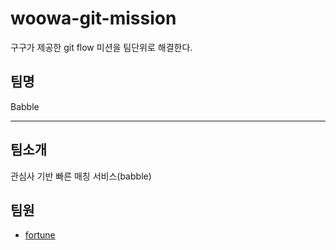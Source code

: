 # woowa-git-mission
구구가 제공한 git flow 미션을 팀단위로 해결한다.

## 팀명
Babble  
  
---

## 팀소개
관심사 기반 빠른 매칭 서비스(babble)

## 팀원
- [fortune](./포츈%20소개.md)